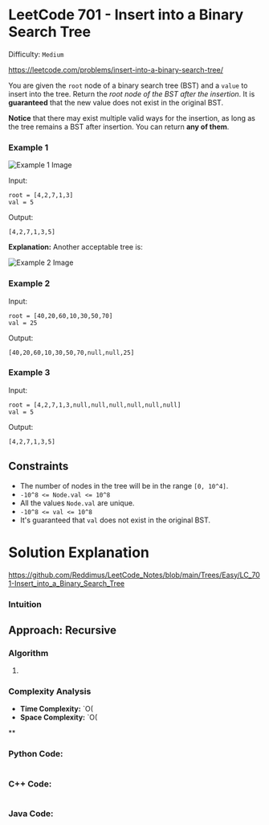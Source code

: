 # LeetCode 701 - Insert into a Binary Search Tree

Difficulty: `Medium`

https://leetcode.com/problems/insert-into-a-binary-search-tree/

You are given the `root` node of a binary search tree (BST) and a `value` to insert into the tree. Return the *root node of the BST after the insertion*. It is **guaranteed** that the new value does not exist in the original BST.

**Notice** that there may exist multiple valid ways for the insertion, as long as the tree remains a BST after insertion. You can return **any of them**.

### Example 1

![Example 1 Image](https://assets.leetcode.com/uploads/2020/10/05/insertbst.jpg)

Input: 
```
root = [4,2,7,1,3]
val = 5
```
Output: 
```
[4,2,7,1,3,5]
```

**Explanation:** Another acceptable tree is:

![Example 2 Image](https://assets.leetcode.com/uploads/2020/10/05/bst.jpg)

### Example 2

Input: 
```
root = [40,20,60,10,30,50,70]
val = 25
```
Output: 
```
[40,20,60,10,30,50,70,null,null,25]
```

### Example 3

Input: 
```
root = [4,2,7,1,3,null,null,null,null,null,null]
val = 5
```
Output: 
```
[4,2,7,1,3,5]
```


## Constraints

- The number of nodes in the tree will be in the range `[0, 10^4]`.
- `-10^8 <= Node.val <= 10^8`
- All the values `Node.val` are unique.
- `-10^8 <= val <= 10^8`
- It's guaranteed that `val` does not exist in the original BST.

# Solution Explanation

https://github.com/Reddimus/LeetCode_Notes/blob/main/Trees/Easy/LC_701-Insert_into_a_Binary_Search_Tree

### Intuition


## Approach: Recursive

### Algorithm
1. 

### Complexity Analysis
- **Time Complexity:** `O(
- **Space Complexity:** `O(

**

### Python Code:
```python

```

### C++ Code:
```cpp

```

### Java Code:
```java

```